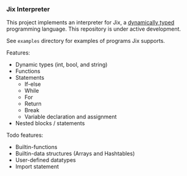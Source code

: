 ### Jix Interpreter

This project implements an interpreter for Jix, a [dynamically typed](https://en.wikipedia.org/wiki/Dynamic_programming_language) programming language. This repository is under active development.

See `examples` directory for examples of programs Jix supports.

Features: 
- Dynamic types (int, bool, and string)
- Functions
- Statements
    - If-else
    - While
    - For
    - Return
    - Break
    - Variable declaration and assignment
- Nested blocks / statements

Todo features:
- Builtin-functions
- Builtin-data structures (Arrays and Hashtables)
- User-defined datatypes
- Import statement

